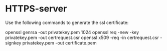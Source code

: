# HTTPS-server

Use the following commands to generate the ssl certificate:

openssl genrsa -out privatekey.pem 1024 
openssl req -new -key privatekey.pem -out certrequest.csr
openssl x509 -req -in certrequest.csr -signkey privatekey.pem -out certificate.pem